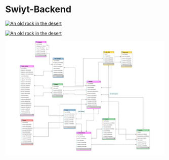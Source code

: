 # Swiyt-Backend

[![An old rock in the desert](https://d33wubrfki0l68.cloudfront.naet/eab45e25bb79970178fab7a2d10cba0209372a59/94d9e/assets/images/philly-magic-garden.jpg "Shiprock, New Mexico by Beau Rogers")][System Diagram]


[![An old rock in the desert](https://d33wubrfki0l68.cloudfront.naet/eab45e25bb79970178fab7a2d10cba0209372a59/94d9e/assets/images/philly-magic-garden.jpg "Shiprock, New Mexico by Beau Rogers")][System Diagram]

![database](doc/database.svg)








[System Diagram]: <https://bit.ly/2ls3TlU>

<!--stackedit_data:
eyJoaXN0b3J5IjpbMTg0NjEzNTM1Nl19
-->